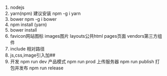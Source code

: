 1. nodejs
2. yarn(npm) 建议安装 npm -g i yarn
3. bower    npm -g i bower
4. npm install (yarn)
5. bower install
6. favicon网站图标   images图片  layouts公共html  pages页面  vendors第三方组件
7. include 相对路径
8. js,css,image引入加##
9. 开发 npm run dev   产品模式 npm run prod  上传服务器 npm run publish  打包并发布 npm run release

